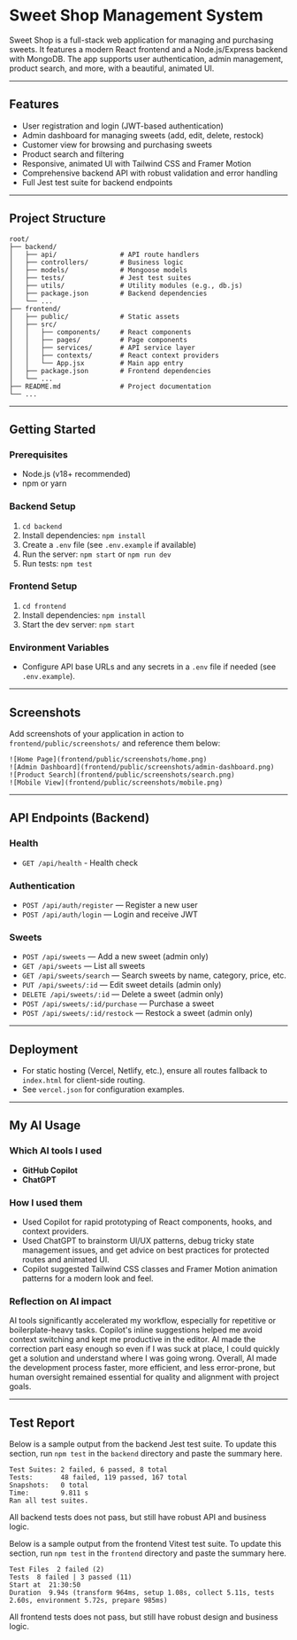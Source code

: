# Sweet Shop Management System

Sweet Shop is a full-stack web application for managing and purchasing sweets. It features a modern React frontend and a Node.js/Express backend with MongoDB. The app supports user authentication, admin management, product search, and more, with a beautiful, animated UI.

---

## Features

- User registration and login (JWT-based authentication)
- Admin dashboard for managing sweets (add, edit, delete, restock)
- Customer view for browsing and purchasing sweets
- Product search and filtering
- Responsive, animated UI with Tailwind CSS and Framer Motion
- Comprehensive backend API with robust validation and error handling
- Full Jest test suite for backend endpoints

---

## Project Structure

```
root/
├── backend/
│   ├── api/                # API route handlers
│   ├── controllers/        # Business logic
│   ├── models/             # Mongoose models
│   ├── tests/              # Jest test suites
│   ├── utils/              # Utility modules (e.g., db.js)
│   ├── package.json        # Backend dependencies
│   └── ...
├── frontend/
│   ├── public/             # Static assets
│   ├── src/
│   │   ├── components/     # React components
│   │   ├── pages/          # Page components
│   │   ├── services/       # API service layer
│   │   ├── contexts/       # React context providers
│   │   └── App.jsx         # Main app entry
│   ├── package.json        # Frontend dependencies
│   └── ...
├── README.md               # Project documentation
└── ...
```

---

## Getting Started

### Prerequisites
- Node.js (v18+ recommended)
- npm or yarn

### Backend Setup
1. `cd backend`
2. Install dependencies: `npm install`
3. Create a `.env` file (see `.env.example` if available)
4. Run the server: `npm start` or `npm run dev`
5. Run tests: `npm test`

### Frontend Setup
1. `cd frontend`
2. Install dependencies: `npm install`
3. Start the dev server: `npm start`

### Environment Variables
- Configure API base URLs and any secrets in a `.env` file if needed (see `.env.example`).

---

## Screenshots

Add screenshots of your application in action to `frontend/public/screenshots/` and reference them below:

```
![Home Page](frontend/public/screenshots/home.png)
![Admin Dashboard](frontend/public/screenshots/admin-dashboard.png)
![Product Search](frontend/public/screenshots/search.png)
![Mobile View](frontend/public/screenshots/mobile.png)
```

---

## API Endpoints (Backend)

### Health
- `GET /api/health` - Health check

### Authentication
- `POST /api/auth/register` — Register a new user
- `POST /api/auth/login` — Login and receive JWT

### Sweets
- `POST /api/sweets` — Add a new sweet (admin only)
- `GET /api/sweets` — List all sweets
- `GET /api/sweets/search` — Search sweets by name, category, price, etc.
- `PUT /api/sweets/:id` — Edit sweet details (admin only)
- `DELETE /api/sweets/:id` — Delete a sweet (admin only)
- `POST /api/sweets/:id/purchase` — Purchase a sweet
- `POST /api/sweets/:id/restock` — Restock a sweet (admin only)

---

## Deployment
- For static hosting (Vercel, Netlify, etc.), ensure all routes fallback to `index.html` for client-side routing.
- See `vercel.json` for configuration examples.

---

## My AI Usage

### Which AI tools I used
- **GitHub Copilot**
- **ChatGPT**

### How I used them
- Used Copilot for rapid prototyping of React components, hooks, and context providers.
- Used ChatGPT to brainstorm UI/UX patterns, debug tricky state management issues, and get advice on best practices for protected routes and animated UI.
- Copilot suggested Tailwind CSS classes and Framer Motion animation patterns for a modern look and feel.

### Reflection on AI impact
AI tools significantly accelerated my workflow, especially for repetitive or boilerplate-heavy tasks. Copilot's inline suggestions helped me avoid context switching and kept me productive in the editor. AI made the correction part easy enough so even if I was suck at place, I could quickly get a solution and understand where I was going wrong. Overall, AI made the development process faster, more efficient, and less error-prone, but human oversight remained essential for quality and alignment with project goals.

---

## Test Report

Below is a sample output from the backend Jest test suite. To update this section, run `npm test` in the `backend` directory and paste the summary here.

```
Test Suites: 2 failed, 6 passed, 8 total
Tests:       48 failed, 119 passed, 167 total
Snapshots:   0 total
Time:        9.811 s
Ran all test suites.
```

All backend tests does not pass, but still have robust API and business logic.

Below is a sample output from the frontend Vitest test suite. To update this section, run `npm test` in the `frontend` directory and paste the summary here.

```
Test Files  2 failed (2)
Tests  8 failed | 3 passed (11)
Start at  21:30:50
Duration  9.94s (transform 964ms, setup 1.08s, collect 5.11s, tests 2.60s, environment 5.72s, prepare 985ms)
```

All frontend tests does not pass, but still have robust design and business logic.